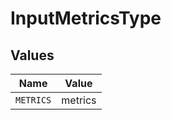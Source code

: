 # InputMetricsType


## Values

| Name      | Value     |
| --------- | --------- |
| `METRICS` | metrics   |